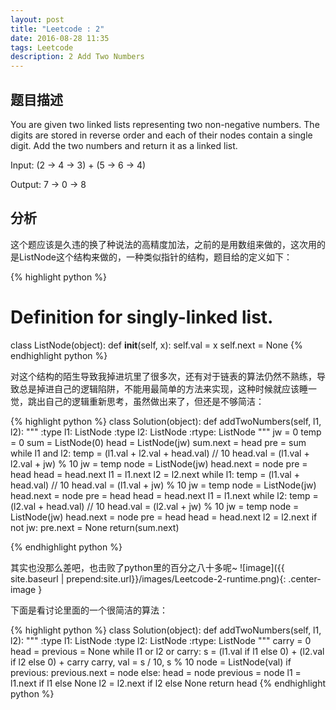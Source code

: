 ```yaml
---
layout: post
title: "Leetcode : 2"
date: 2016-08-28 11:35
tags: Leetcode
description: 2 Add Two Numbers
---
```


## 题目描述

You are given two linked lists representing two non-negative numbers. The digits are stored in reverse order and each of their nodes contain a single digit. Add the two numbers and return it as a linked list.

Input: (2 -> 4 -> 3) + (5 -> 6 -> 4)

Output: 7 -> 0 -> 8

## 分析

这个题应该是久违的换了种说法的高精度加法，之前的是用数组来做的，这次用的是ListNode这个结构来做的，一种类似指针的结构，题目给的定义如下：

{% highlight python %}
# Definition for singly-linked list.
class ListNode(object):
    def __init__(self, x):
        self.val = x
        self.next = None
{% endhighlight python %}

对这个结构的陌生导致我掉进坑里了很多次，还有对于链表的算法仍然不熟练，导致总是掉进自己的逻辑陷阱，不能用最简单的方法来实现，这种时候就应该睡一觉，跳出自己的逻辑重新思考，虽然做出来了，但还是不够简洁：

{% highlight python %}
class Solution(object):
    def addTwoNumbers(self, l1, l2):
        """
        :type l1: ListNode
        :type l2: ListNode
        :rtype: ListNode
        """
        jw = 0
        temp = 0
        sum = ListNode(0)
        head = ListNode(jw)
        sum.next = head
        pre = sum
        while l1 and l2:
            temp = (l1.val + l2.val + head.val) // 10
            head.val = (l1.val + l2.val + jw) % 10
            jw = temp
            node = ListNode(jw)
            head.next = node
            pre = head
            head = head.next
            l1 = l1.next
            l2 = l2.next
        while l1:
            temp = (l1.val + head.val) // 10
            head.val = (l1.val + jw) % 10
            jw = temp
            node = ListNode(jw)
            head.next = node
            pre = head
            head = head.next
            l1 = l1.next
        while l2:
            temp = (l2.val + head.val) // 10
            head.val = (l2.val + jw) % 10
            jw = temp
            node = ListNode(jw)
            head.next = node
            pre = head
            head = head.next
            l2 = l2.next
        if not jw:
            pre.next = None
        return(sum.next)

{% endhighlight python %}

其实也没那么差吧，也击败了python里的百分之八十多呢~
![image]({{ site.baseurl | prepend:site.url}}/images/Leetcode-2-runtime.png){: .center-image }

下面是看讨论里面的一个很简洁的算法：

{% highlight python %}
class Solution(object):
    def addTwoNumbers(self, l1, l2):
        """
        :type l1: ListNode
        :type l2: ListNode
        :rtype: ListNode
        """
        carry = 0
        head = previous = None
        while l1 or l2 or carry:
            s = (l1.val if l1 else 0) + (l2.val if l2 else 0) + carry
            carry, val = s / 10, s % 10
            node = ListNode(val)
            if previous:
                previous.next = node
            else: 
                head = node
            previous = node
            l1 = l1.next if l1 else None
            l2 = l2.next if l2 else None
        return head
{% endhighlight python %}
